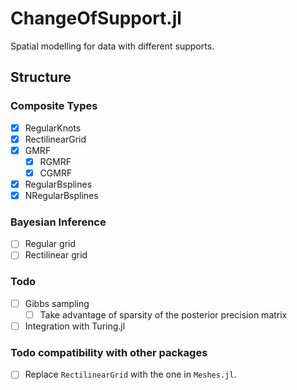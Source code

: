 # ChangeOfSupport.jl

Spatial modelling for data with different supports.

## Structure

### Composite Types

- [X] RegularKnots
- [X] RectilinearGrid
- [X] GMRF
    - [X] RGMRF
    - [X] CGMRF
- [X] RegularBsplines
- [X] NRegularBsplines

### Bayesian Inference

- [ ] Regular grid
- [ ] Rectilinear grid

### Todo

- [ ] Gibbs sampling
    - [ ] Take advantage of sparsity of the posterior precision matrix
- [ ] Integration with Turing.jl

### Todo compatibility with other packages

- [ ] Replace `RectilinearGrid` with the one in `Meshes.jl`.
